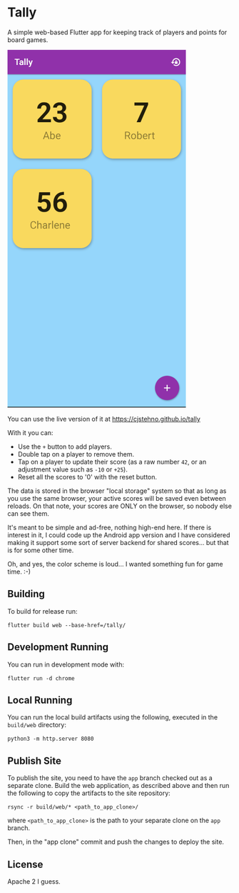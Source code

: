 # Tally

A simple web-based Flutter app for keeping track of players and points for board games.

![App screenshot](screenshot.png)

You can use the live version of it at https://cjstehno.github.io/tally

With it you can:
- Use the `+` button to add players.
- Double tap on a player to remove them.
- Tap on a player to update their score (as a raw number `42`, or an adjustment value such as `-10` or `+25`).
- Reset all the scores to '0' with the reset button.

The data is stored in the browser "local storage" system so that as long as you use the same browser, your active scores will be saved even between reloads. On that note, your scores are ONLY on the browser, so nobody else can see them.

It's meant to be simple and ad-free, nothing high-end here. If there is interest in it, I could code up the Android app version and I have considered making it support some sort of server backend for shared scores... but that is for some other time.

Oh, and yes, the color scheme is loud... I wanted something fun for game time. :-)

## Building

To build for release run:

    flutter build web --base-href=/tally/

## Development Running

You can run in development mode with:

    flutter run -d chrome

## Local Running

You can run the local build artifacts using the following, executed in the `build/web` directory:

    python3 -m http.server 8080


## Publish Site

To publish the site, you need to have the `app` branch checked out as a separate clone. Build the web application, as described above and then run the following to copy the artifacts to the site repository:

    rsync -r build/web/* <path_to_app_clone>/

where `<path_to_app_clone>` is the path to your separate clone on the `app` branch.

Then, in the "app clone" commit and push the changes to deploy the site.


## License

Apache 2 I guess.
